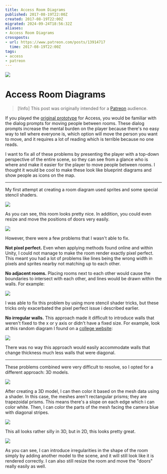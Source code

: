 ```yaml
---
title: Access Room Diagrams
published: 2017-08-19T22:00Z
created: 2017-08-19T22:00Z
migrated: 2024-09-24T18:56:32Z
aliases:
- Access Room Diagrams
crossposts:
- url: https://www.patreon.com/posts/13914717
  time: 2017-08-19T22:00Z
tags:
- access
- patreon
---
```


![](201708192200-banner.png)

# Access Room Diagrams

> [!info]
> This post was originally intended for a [Patreon](../tags/patreon.md) audience.

If you played the [original prototype](201708122200.md) for Access, you would be familiar with the dialog prompts for moving people between rooms. These dialog prompts increase the mental burden on the player because there's no easy way to tell where everyone is, which option will move the person you want to move, and it requires a lot of reading which is terrible because no one reads.

I want to fix all of these problems by presenting the player with a top-down perspective of the entire scene, so they can see from a glance who is where and make it easier for the player to move people between rooms. I thought it would be cool to make these look like blueprint diagrams and show people as icons on the map.

---

My first attempt at creating a room diagram used sprites and some special stencil shaders.

![](201708192200-screenshot.png)

As you can see, this room looks pretty nice. In addition, you could even resize and move the positions of doors very easily.

![](201708192200-room1.gif)

However, there were a few problems that I wasn't able to fix.

**Not pixel perfect.** Even when applying methods found online and within Unity, I could not manage to make the room render exactly pixel perfect. This meant you had a lot of problems like lines being the wrong width in pixels and sprites nearby not matching up to each other.

**No adjacent rooms.** Placing rooms next to each other would cause the boundaries to intersect with each other, and lines would be drawn within the walls. For example:

![](201708192200-overlap.png)

I was able to fix this problem by using more stencil shader tricks, but these tricks only exacerbated the pixel perfect issue i described earlier.

**No irregular walls.** This approach made it difficult to introduce walls that weren't fixed to the x or y axis or didn't have a fixed size. For example, look at this random diagram I found on a [college website](https://blog.utc.edu/news/2014/01/construction-management-student-team-scores-well-competition):

![](201708192200-diagram.png)

There was no way this approach would easily accommodate walls that change thickness much less walls that were diagonal.

---

These problems combined were very difficult to resolve, so I opted for a different approach: 3D models.

![](201708192200-capture.png)

After creating a 3D model, I can then color it based on the mesh data using a shader. In this case, the meshes aren't rectangular prisms; they are trapezoidal prisms. This means there's a slope on each edge which i can color white. Then, I can color the parts of the mesh facing the camera blue with diagonal stripes.

![](201708192200-capture2.png)

This all looks rather silly in 3D, but in 2D, this looks pretty great.

![](201708192200-capture3.png)

As you can see, I can introduce irregularities in the shape of the room simply by adding another model to the scene, and it will still look like it is rendered correctly. I can also still resize the room and move the "doors" really easily as well.

